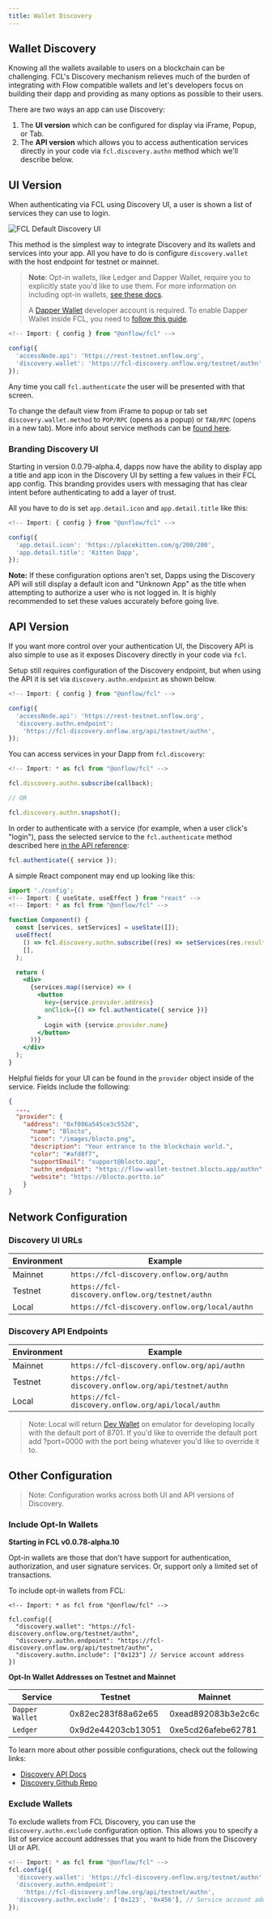 ```yaml
---
title: Wallet Discovery
---
```


## Wallet Discovery

Knowing all the wallets available to users on a blockchain can be challenging. FCL's Discovery mechanism relieves much of the burden of integrating with Flow compatible wallets and let's developers focus on building their dapp and providing as many options as possible to their users.

There are two ways an app can use Discovery:

1.  The **UI version** which can be configured for display via iFrame, Popup, or Tab.
2.  The **API version** which allows you to access authentication services directly in your code via `fcl.discovery.authn` method which we'll describe below.

## UI Version

When authenticating via FCL using Discovery UI, a user is shown a list of services they can use to login.

![FCL Default Discovery UI](./images/discovery.png)

This method is the simplest way to integrate Discovery and its wallets and services into your app. All you have to do is configure `discovery.wallet` with the host endpoint for testnet or mainnet.

> **Note**: Opt-in wallets, like Ledger and Dapper Wallet, require you to explicitly state you'd like to use them. For more information on including opt-in wallets, [see these docs](./api.md#more-configuration).
>
> A [Dapper Wallet](https://meetdapper.com/developers) developer account is required. To enable Dapper Wallet inside FCL, you need to [follow this guide](https://docs.meetdapper.com/quickstart).

```javascript
<!-- Import: { config } from "@onflow/fcl" -->

config({
  'accessNode.api': 'https://rest-testnet.onflow.org',
  'discovery.wallet': 'https://fcl-discovery.onflow.org/testnet/authn',
});
```

Any time you call `fcl.authenticate` the user will be presented with that screen.

To change the default view from iFrame to popup or tab set `discovery.wallet.method` to `POP/RPC` (opens as a popup) or `TAB/RPC` (opens in a new tab). More info about service methods can be [found here](https://github.com/onflow/fcl-js/blob/9bce741d3b32fde18b07084b62ea15f9bbdb85bc/packages/fcl/src/wallet-provider-spec/draft-v3.md).

### Branding Discovery UI

Starting in version 0.0.79-alpha.4, dapps now have the ability to display app a title and app icon in the Discovery UI by setting a few values in their FCL app config. This branding provides users with messaging that has clear intent before authenticating to add a layer of trust.

All you have to do is set `app.detail.icon` and `app.detail.title` like this:

```javascript
<!-- Import: { config } from "@onflow/fcl" -->

config({
  'app.detail.icon': 'https://placekitten.com/g/200/200',
  'app.detail.title': 'Kitten Dapp',
});
```

**Note:** If these configuration options aren't set, Dapps using the Discovery API will still display a default icon and "Unknown App" as the title when attempting to authorize a user who is not logged in. It is highly recommended to set these values accurately before going live.

## API Version

If you want more control over your authentication UI, the Discovery API is also simple to use as it exposes Discovery directly in your code via `fcl`.

Setup still requires configuration of the Discovery endpoint, but when using the API it is set via `discovery.authn.endpoint` as shown below.

```javascript
<!-- Import: { config } from "@onflow/fcl" -->

config({
  'accessNode.api': 'https://rest-testnet.onflow.org',
  'discovery.authn.endpoint':
    'https://fcl-discovery.onflow.org/api/testnet/authn',
});
```

You can access services in your Dapp from `fcl.discovery`:

```javascript
<!-- Import: * as fcl from "@onflow/fcl" -->

fcl.discovery.authn.subscribe(callback);

// OR

fcl.discovery.authn.snapshot();
```

In order to authenticate with a service (for example, when a user click's "login"), pass the selected service to the `fcl.authenticate` method described here [in the API reference](./api.md#authenticate):

```jsx
fcl.authenticate({ service });
```

A simple React component may end up looking like this:

```jsx
import './config';
<!-- Import: { useState, useEffect } from "react" -->
<!-- Import: * as fcl from "@onflow/fcl" -->

function Component() {
  const [services, setServices] = useState([]);
  useEffect(
    () => fcl.discovery.authn.subscribe((res) => setServices(res.results)),
    [],
  );

  return (
    <div>
      {services.map((service) => (
        <button
          key={service.provider.address}
          onClick={() => fcl.authenticate({ service })}
        >
          Login with {service.provider.name}
        </button>
      ))}
    </div>
  );
}
```

Helpful fields for your UI can be found in the `provider` object inside of the service. Fields include the following:

```json
{
  ...,
  "provider": {
    "address": "0xf086a545ce3c552d",
      "name": "Blocto",
      "icon": "/images/blocto.png",
      "description": "Your entrance to the blockchain world.",
      "color": "#afd8f7",
      "supportEmail": "support@blocto.app",
      "authn_endpoint": "https://flow-wallet-testnet.blocto.app/authn",
      "website": "https://blocto.portto.io"
    }
}
```

## Network Configuration

### Discovery UI URLs

| Environment | Example                                          |
| ----------- | ------------------------------------------------ |
| Mainnet     | `https://fcl-discovery.onflow.org/authn`         |
| Testnet     | `https://fcl-discovery.onflow.org/testnet/authn` |
| Local       | `https://fcl-discovery.onflow.org/local/authn`   |

### Discovery API Endpoints

| Environment | Example                                              |
| ----------- | ---------------------------------------------------- |
| Mainnet     | `https://fcl-discovery.onflow.org/api/authn`         |
| Testnet     | `https://fcl-discovery.onflow.org/api/testnet/authn` |
| Local       | `https://fcl-discovery.onflow.org/api/local/authn`   |

> Note: Local will return [Dev Wallet](https://github.com/onflow/fcl-dev-wallet) on emulator for developing locally with the default port of 8701. If you'd like to override the default port add ?port=0000 with the port being whatever you'd like to override it to.

## Other Configuration

> Note: Configuration works across both UI and API versions of Discovery.

### Include Opt-In Wallets

**Starting in FCL v0.0.78-alpha.10**

Opt-in wallets are those that don't have support for authentication, authorization, and user signature services. Or, support only a limited set of transactions.

To include opt-in wallets from FCL:

```
<!-- Import: * as fcl from "@onflow/fcl" -->

fcl.config({
  "discovery.wallet": "https://fcl-discovery.onflow.org/testnet/authn",
  "discovery.authn.endpoint": "https://fcl-discovery.onflow.org/api/testnet/authn",
  "discovery.authn.include": ["0x123"] // Service account address
})
```

**Opt-In Wallet Addresses on Testnet and Mainnet**

| Service         | Testnet            | Mainnet            |
| --------------- | ------------------ | ------------------ |
| `Dapper Wallet` | 0x82ec283f88a62e65 | 0xead892083b3e2c6c |
| `Ledger`        | 0x9d2e44203cb13051 | 0xe5cd26afebe62781 |

To learn more about other possible configurations, check out the following links:

- [Discovery API Docs](./api.md#discovery-1)
- [Discovery Github Repo](https://github.com/onflow/fcl-discovery)

### Exclude Wallets

To exclude wallets from FCL Discovery, you can use the `discovery.authn.exclude` configuration option. This allows you to specify a list of service account addresses that you want to hide from the Discovery UI or API.

```javascript
<!-- Import: * as fcl from "@onflow/fcl" -->
fcl.config({
  'discovery.wallet': 'https://fcl-discovery.onflow.org/testnet/authn',
  'discovery.authn.endpoint':
    'https://fcl-discovery.onflow.org/api/testnet/authn',
  'discovery.authn.exclude': ['0x123', '0x456'], // Service account addresses to exclude
});
```